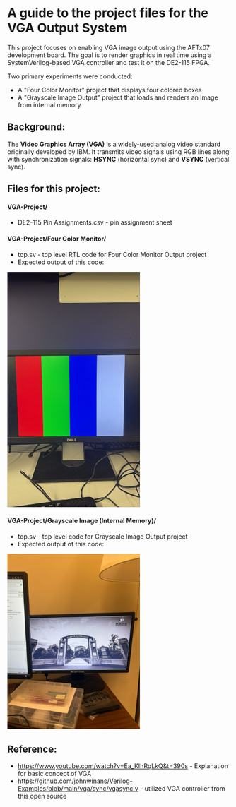 # A guide to the project files for the VGA Output System
This project focuses on enabling VGA image output using the AFTx07 development board. The goal is to render graphics in real time using a SystemVerilog-based VGA controller and test it on the DE2-115 FPGA.

Two primary experiments were conducted:
- A "Four Color Monitor" project that displays four colored boxes
- A "Grayscale Image Output" project that loads and renders an image from internal memory

## Background:
The **Video Graphics Array (VGA)** is a widely-used analog video standard originally developed by IBM. It transmits video signals using RGB lines along with synchronization signals: **HSYNC** (horizontal sync) and **VSYNC** (vertical sync).

## Files for this project:
#### VGA-Project/
- DE2-115 Pin Assignments.csv - pin assignment sheet

#### VGA-Project/Four Color Monitor/
- top.sv - top level RTL code for Four Color Monitor Output project
- Expected output of this code: 

<img src="img/four_color.png" alt="Four Color Monitor Output" width="300"/>

#### VGA-Project/Grayscale Image (Internal Memory)/
- top.sv - top level code for Grayscale Image Output project
- Expected output of this code: 

<img src="img/gray_image.png" alt="Grayscale Output" width="300"/>

## Reference:
- https://www.youtube.com/watch?v=Ea_KIhRqLkQ&t=390s - Explanation for basic concept of VGA
- https://github.com/johnwinans/Verilog-Examples/blob/main/vga/sync/vgasync.v - utilized VGA controller from this open source
